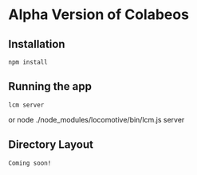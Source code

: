 # Alpha Version of Colabeos


## Installation
    npm install

## Running the app
    lcm server
or
    node ./node_modules/locomotive/bin/lcm.js server

## Directory Layout
    Coming soon!



